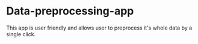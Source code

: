 # Data-preprocessing-app
This app is user friendly and allows user to preprocess it's whole data by a single click.
